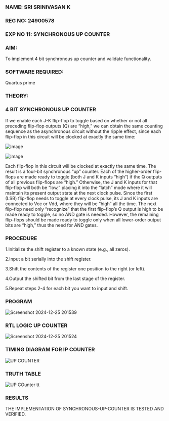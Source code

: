 ### NAME: SRI SRINIVASAN K
### REG NO: 24900578
### EXP NO 11: SYNCHRONOUS UP COUNTER

### **AIM:**

To implement 4 bit synchronous up counter and validate functionality.

### **SOFTWARE REQUIRED:**

Quartus prime

### **THEORY:**
### **4 BIT SYNCHRONOUS UP COUNTER**

If we enable each J-K flip-flop to toggle based on whether or not all preceding flip-flop outputs (Q) are “high,” we can obtain the same counting sequence as the asynchronous circuit without the ripple effect, since each flip-flop in this circuit will be clocked at exactly the same time:

![image](https://github.com/naavaneetha/SYNCHRONOUS-UP-COUNTER/assets/154305477/d5db3fa0-e413-404c-b80e-b2f39d82e7e8)


![image](https://github.com/naavaneetha/SYNCHRONOUS-UP-COUNTER/assets/154305477/52cb61eb-d04b-442d-810c-31185a68410b)

Each flip-flop in this circuit will be clocked at exactly the same time.
The result is a four-bit synchronous “up” counter. Each of the higher-order flip-flops are made ready to toggle (both J and K inputs “high”) if the Q outputs of all previous flip-flops are “high.”
Otherwise, the J and K inputs for that flip-flop will both be “low,” placing it into the “latch” mode where it will maintain its present output state at the next clock pulse.
Since the first (LSB) flip-flop needs to toggle at every clock pulse, its J and K inputs are connected to Vcc or Vdd, where they will be “high” all the time.
The next flip-flop need only “recognize” that the first flip-flop’s Q output is high to be made ready to toggle, so no AND gate is needed.
However, the remaining flip-flops should be made ready to toggle only when all lower-order output bits are “high,” thus the need for AND gates.

### **PROCEDURE**
1.Initialize the shift register to a known state (e.g., all zeros).

2.Input a bit serially into the shift register.

3.Shift the contents of the register one position to the right (or left).

4.Output the shifted bit from the last stage of the register.

5.Repeat steps 2-4 for each bit you want to input and shift.


### **PROGRAM**

![Screenshot 2024-12-25 201539](https://github.com/user-attachments/assets/91e2247d-02af-4528-8cae-61912c525983)

### **RTL LOGIC UP COUNTER**
![Screenshot 2024-12-25 201524](https://github.com/user-attachments/assets/ecd3c834-d13e-4b75-9d35-dd74cae75a82)

### **TIMING DIAGRAM FOR IP COUNTER**
![UP COUNTER](https://github.com/user-attachments/assets/2a95ca7c-536c-412b-9e6d-41e2abb4718b)

### **TRUTH TABLE**
![UP COunter tt](https://github.com/user-attachments/assets/a9330d87-ae05-42c7-a635-a7f49c91101a)

### **RESULTS**
THE IMPLEMENTATION OF SYNCHRONOUS-UP-COUNTER IS TESTED AND VERIFIED.
